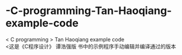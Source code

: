 # -C-programming-Tan-Haoqiang-example-code
&lt; C programming > Tan Haoqiang example code  
&lt;这是《C程序设计》 谭浩强版 书中的示例程序手动编辑并编译通过的版本
